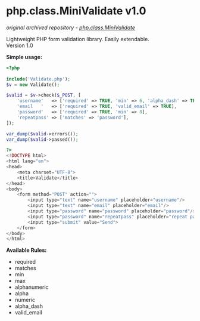 # php.class.MiniValidate v1.0

*original archived repository - [php.class.MiniValidate](https://github.com/donvercety/php.class.MiniValidate)*

Lightweight PHP form validation library. Easily extendable.  
Version 1.0

**Simple usage:**
```php
<?php
	
include('Validate.php');
$v = new Validate();

$valid = $v->check($_POST, [
	'username'   => ['required' => TRUE, 'min' => 6, 'alpha_dash' => TRUE],
	'email   '   => ['required' => TRUE, 'valid_email' => TRUE],
	'password'   => ['required' => TRUE, 'min' => 8],
	'repeatpass' => ['matches' => 'password'],
]);

var_dump($valid->errors());
var_dump($valid->passed());

?>
<!DOCTYPE html>
<html lang="en">
<head>
	<meta charset="UTF-8">
	<title>Validate</title>
</head>
<body>
	<form method="POST" action="">
		<input type="text" name="username" placeholder="username"/>
		<input type="text" name="email" placeholder="email"/>
		<input type="password" name="password" placeholder="password"/>
		<input type="password" name="repeatpass" placeholder="repeat password"/>
		<input type="submit" value="Send">
	</form>
</body>
</html>
```

**Available Rules:**
- required
- matches
- min
- max
- alphanumeric
- alpha
- numeric
- alpha_dash
- valid_email

